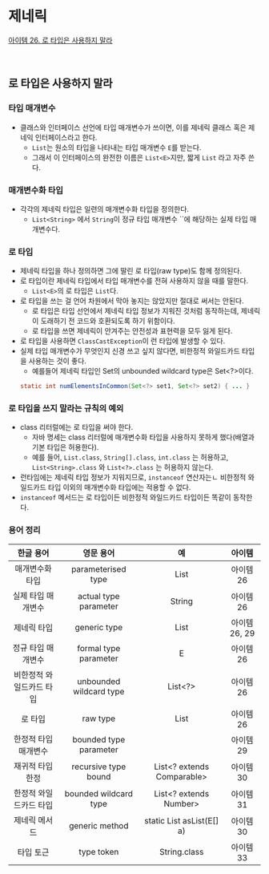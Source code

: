 # 제네릭

[아이템 26. 로 타입은 사용하지 말라](#로-타입은-사용하지-말라)

<br>

## 로 타입은 사용하지 말라

### 타입 매개변수
- 클래스와 인터페이스 선언에 타입 매개변수가 쓰이면, 이를 제네릭 클래스 혹은 제네익 인터페이스라고 한다.  
  - `List`는 원소의 타입을 나타내는 타입 매개변수 `E`를 받는다.  
  - 그래서 이 인터페이스의 완전한 이름은 `List<E>`지만, 짧게 `List` 라고 자주 쓴다.


### 매개변수화 타입
- 각각의 제네릭 타입은 일련의 매개변수화 타입을 정의한다.
  - `List<String>` 에서 `String`이 정규 타입 매개변수 ``에 해당하는 실제 타입 매개변수다.


### 로 타입
- 제네릭 타입을 하나 정의하면 그에 딸린 로 타입(raw type)도 함께 정의된다.
- 로 타입이란 제네릭 타입에서 타입 매개변수를 전혀 사용하지 않을 때를 말한다.
  - `List<E>`의 로 타입은 `List`다.
- 로 타입을 쓰는 걸 언어 차원에서 막아 놓지는 않았지만 절대로 써서는 안된다.
  - 로 타입은 타입 선언에서 제네릭 타입 정보가 지워진 것처럼 동작하는데, 제네릭이 도래하기 전 코드와 호환되도록 하기 위함이다.
  - 로 타입을 쓰면 제네릭이 안겨주는 안전성과 표현력을 모두 잃게 된다.
- 로 타입을 사용하면 `ClassCastException`이 런 타입에 발생할 수 있다.
- 실제 타입 매개변수가 무엇인지 신경 쓰고 싶지 않다면, 비한정적 와일드카드 타입을 사용하는 것이 좋다.
  - 예를들어 제네릭 타입인 Set<E>의 unbounded wildcard type은 Set<?>이다.
  ```java
  static int numElementsInCommon(Set<?> set1, Set<?> set2) { ... }
  ```
  
### 로 타입을 쓰지 말라는 규칙의 예외
- class 리터럴에는 로 타입을 써야 한다.
  - 자바 명세는 class 리터럴에 매개변수화 타입을 사용하지 못하게 했다(배열과 기본 타입은 허용한다).
  - 예를 들어, `List.class`, `String[].class`, `int.class` 는 허용하고, `List<String>.class` 와 `List<?>.class` 는 허용하지 않는다.
- 런타임에는 제네릭 타입 정보가 지워지므로, `instanceof` 연산자는ㄴ 비한정적 와일드카드 타입 이외의 매개변수화 타입에는 적용할 수 없다. 
- `instanceof` 메서드는 로 타입이든 비한정적 와일드카드 타입이든 똑같이 동작한다.


### 용어 정리

| 한글 용어 | 영문 용어 | 예 | 아이템 |
|:---:|:---:|:---:|:---:|
| 매개변수화 타입 | parameterised type | List<String> | 아이템 26 |
| 실제 타입 매개변수 | actual type parameter | String | 아이템 26 |
| 제네릭 타입 | generic type | List<E> | 아이템 26, 29 |
| 정규 타입 매개변수 | formal type parameter | E | 아이템 26 |
| 비한정적 와일드카드 타입 | unbounded wildcard type | List<?> | 아이템 26 |
| 로 타입 | raw type | List | 아이템 26 |
| 한정적 타입 매개변수 | bounded type parameter | <E extends Number>| 아이템 29 |
| 재귀적 타입 한정 | recursive type bound | List<? extends Comparable<T>> | 아이템 30 |
| 한정적 와일드카드 타입 | bounded wildcard type | List<? extends Number> | 아이템 31 |
| 제네릭 메서드 | generic method | static <E> List<E> asList(E[] a) | 아이템 30 |
| 타입 토근 | type token | String.class | 아이템 33 |


<br>

